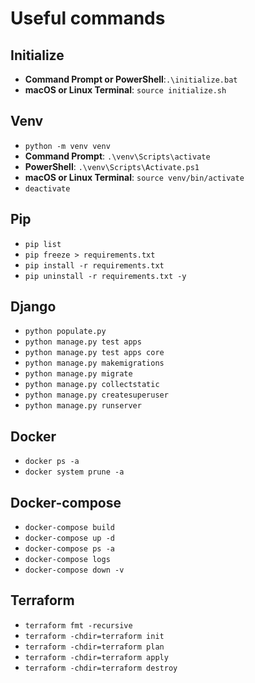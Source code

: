 # Useful commands

## Initialize

- **Command Prompt or PowerShell**:`.\initialize.bat`
- **macOS or Linux Terminal**: `source initialize.sh`

## Venv

- `python -m venv venv`
- **Command Prompt**: `.\venv\Scripts\activate`
- **PowerShell**: `.\venv\Scripts\Activate.ps1`
- **macOS or Linux Terminal**: `source venv/bin/activate`
- `deactivate`

## Pip

- `pip list`
- `pip freeze > requirements.txt`
- `pip install -r requirements.txt`
- `pip uninstall -r requirements.txt -y`

## Django

- `python populate.py`
- `python manage.py test apps`
- `python manage.py test apps core`
- `python manage.py makemigrations`
- `python manage.py migrate`
- `python manage.py collectstatic`
- `python manage.py createsuperuser`
- `python manage.py runserver`


## Docker

- `docker ps -a`
- `docker system prune -a`

## Docker-compose

- `docker-compose build`
- `docker-compose up -d`
- `docker-compose ps -a`
- `docker-compose logs`
- `docker-compose down -v`

## Terraform

- `terraform fmt -recursive`
- `terraform -chdir=terraform init`
- `terraform -chdir=terraform plan`
- `terraform -chdir=terraform apply`
- `terraform -chdir=terraform destroy`
